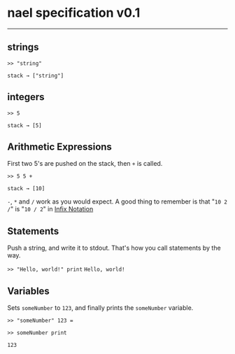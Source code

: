 nael specification v0.1
=======================
---
## strings ##
`>> "string"`

`stack → ["string"]`

## integers ##
`>> 5`

`stack → [5]`

## Arithmetic Expressions ##
First two 5's are pushed on the stack, then `+` is called.

`>> 5 5 +`

`stack → [10]`

`-`, `*` and `/` work as you would expect. A good thing to remember is that "`10 2 /`" is "`10 / 2`" in [Infix Notation](http://en.wikipedia.org/wiki/Infix_notation "Infix Notation") 

## Statements ##
Push a string, and write it to stdout. That's how you call statements by the way.

`>> "Hello, world!" print`
`Hello, world!`

## Variables ##
Sets `someNumber` to `123`, and finally prints the `someNumber` variable.

`>> "someNumber" 123 =`

`>> someNumber print`

`123`
